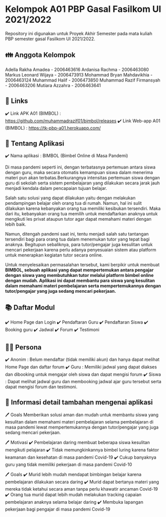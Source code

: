 # Kelompok A01 PBP Gasal Fasilkom UI 2021/2022
Repository ini digunakan untuk Proyek Akhir Semester pada mata kuliah PBP semester gasal Fasilkom UI 2021/2022.

## 👪 Anggota Kelompok
Adella Rakha Amadea - 2006463616
Ardanisa Rachma - 2006463080
Markus Leonard Wijaya - 2006473913
Mohammad Bryan Mahdavikhia - 2006463124
Muhammad Halif - 2006473850
Muhammad Razif Firmansyah - 2006463206
Mutiara Azzahra - 2006463641

## 🔗 Links
✔️ Link APK A01 (BIMBOL)      :  https://github.com/muhammadrazif01/bimbol/releases
✔️ Link Web-app A01 (BIMBOL)  :  https://tk-pbp-a01.herokuapp.com/

## 📱 Tentang Aplikasi
✔️ Nama aplikasi : BIMBOL (Bimbel Online di Masa Pandemi)

Di masa pandemi seperti ini, dengan terbatasnya pertemuan antara siswa dengan guru, maka secara otomatis kemampuan siswa dalam menerima materi pun akan terbatas.Berkurangnya intensitas pertemuan siswa dengan guru di sekolah serta sistem pembelajaran yang dilakukan secara jarak jauh menjadi kendala dalam pencapaian tujuan belajar. 

Salah satu solusi yang dapat dilakukan yaitu dengan melakukan pendampingan belajar oleh orang tua di rumah. Namun, hal ini sulit dilakukan karena kebanyakan  orang tua memiliki kesibukan tersendiri. Maka dari itu, kebanyakan orang tua memilih untuk mendaftarkan anaknya untuk mengikuti les privat ataupun tutor agar dapat memahami materi dengan lebih baik.

Namun, ditengah pandemi saat ini, tentu menjadi salah satu tantangan tersendiri bagi para orang tua dalam menemukan tutor yang tepat bagi anaknya. Begitupun sebaliknya, para tutor/pengajar juga kesulitan untuk mencari pekerjaan karena perlu adanya penyesuaian sistem atau platform untuk menerapkan kegiatan tutor secara online.

Untuk menyelesaikan permasalahan tersebut, kami berpikir untuk membuat **BIMBOL, sebuah aplikasi yang dapat mempertemukan antara pengajar dengan siswa yang membutuhkan tutor melalui platform bimbel online dengan mudah. Aplikasi ini dapat membantu para siswa yang kesulitan dalam memahami materi pembelajaran serta mempertemukannya dengan tutor/pengajar yang juga sedang  mencari pekerjaan.**

## 📚 Daftar Modul
✔️ Home Page dan Login
✔️ Pendaftaran Guru
✔️ Pendaftaran Siswa
✔️ Booking guru
✔️ Jadwal
✔️ Forum
✔️ Testimoni

## 👨‍🎓 Persona
✔️ Anonim : Belum mendaftar (tidak memiliki akun) dan hanya dapat melihat Home Page dan daftar forum
✔️ Guru   : Memiliki jadwal yang dapat diakses dan dibooking untuk mengajar oleh siswa dan dapat mengisi forum
✔️ Siswa  : Dapat melihat jadwal guru dan membooking jadwal ajar guru tersebut serta dapat mengisi forum dan testimoni.

## 📝 Informasi detail tambahan mengenai aplikasi
🖊 Goals
Memberikan solusi aman dan mudah untuk membantu siswa yang kesulitan dalam memahami materi pembelajaran selama pembelajaran di masa pandemi lewat mempertemukannya dengan tutor/pengajar yang juga sedang  mencari pekerjaan.

🖊 Motivasi
✔️ Pembelajaran daring membuat beberapa siswa kesulitan mengikuti pelajaran
✔️ Tidak memungkinkannya bimbel luring karena faktor keamanan dan kesehatan di masa pandemi Covid-19
✔️ Cukup banyaknya guru yang tidak memiliki pekerjaan di masa pandemi Covid-10

🖊 Goals
✔️ Murid lebih mudah mendapat bimbingan belajar karena pembelajaran dilakukan secara daring
✔️ Murid dapat bertanya materi yang mereka tidak ketahui secara aman tanpa perlu khawatir ancaman Covid-19
✔️ Orang tua murid dapat lebih mudah melakukan tracking capaian pembelajaran anaknya selama belajar daring
✔️ Membuka lapangan pekerjaan bagi pengajar di masa pandemi Covid-19